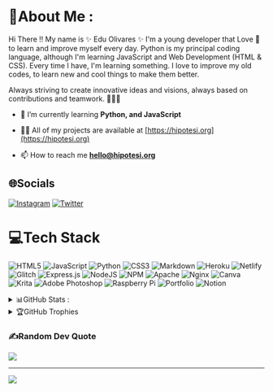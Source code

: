 
# 💫About Me :
Hi There !! My name is ✨ Edu Olivares ✨ I'm a young developer that Love 💖 to learn and improve myself every day. Python is my principal coding language, although I'm learning JavaScript and Web Development (HTML & CSS). Every time I have, I'm learning something. I love to improve my old codes, to learn new and cool things to make them better.

Always striving to create innovative ideas and visions, always based on contributions and teamwork. 👨‍💻🤝

- 🌱 I’m currently learning **Python, and JavaScript**

- 👨‍💻 All of my projects are available at [https://hipotesi.org](https://hipotesi.org)

- 📫 How to reach me **hello@hipotesi.org**

## 🌐Socials
[![Instagram](https://img.shields.io/badge/Instagram-%23E4405F.svg?logo=Instagram&logoColor=white)](https://instagram.com/@_eduoliihezz) [![Twitter](https://img.shields.io/badge/Twitter-%231DA1F2.svg?logo=Twitter&logoColor=white)](https://twitter.com/@Hipotesi_Dev) 

# 💻Tech Stack
![HTML5](https://img.shields.io/badge/html5-%23E34F26.svg?style=flat-square&logo=html5&logoColor=white) ![JavaScript](https://img.shields.io/badge/javascript-%23323330.svg?style=flat-square&logo=javascript&logoColor=%23F7DF1E) ![Python](https://img.shields.io/badge/python-3670A0?style=flat-square&logo=python&logoColor=ffdd54) ![CSS3](https://img.shields.io/badge/css3-%231572B6.svg?style=flat-square&logo=css3&logoColor=white) ![Markdown](https://img.shields.io/badge/markdown-%23000000.svg?style=flat-square&logo=markdown&logoColor=white) ![Heroku](https://img.shields.io/badge/heroku-%23430098.svg?style=flat-square&logo=heroku&logoColor=white) ![Netlify](https://img.shields.io/badge/netlify-%23000000.svg?style=flat-square&logo=netlify&logoColor=#00C7B7) ![Glitch](https://img.shields.io/badge/glitch-%233333FF.svg?style=flat-square&logo=glitch&logoColor=white) ![Express.js](https://img.shields.io/badge/express.js-%23404d59.svg?style=flat-square&logo=express&logoColor=%2361DAFB) ![NodeJS](https://img.shields.io/badge/node.js-6DA55F?style=flat-square&logo=node.js&logoColor=white) ![NPM](https://img.shields.io/badge/NPM-%23000000.svg?style=flat-square&logo=npm&logoColor=white) ![Apache](https://img.shields.io/badge/apache-%23D42029.svg?style=flat-square&logo=apache&logoColor=white) ![Nginx](https://img.shields.io/badge/nginx-%23009639.svg?style=flat-square&logo=nginx&logoColor=white) ![Canva](https://img.shields.io/badge/Canva-%2300C4CC.svg?style=flat-square&logo=Canva&logoColor=white) ![Krita](https://img.shields.io/badge/Krita-203759?style=flat-square&logo=krita&logoColor=EEF37B) ![Adobe Photoshop](https://img.shields.io/badge/adobephotoshop-%2331A8FF.svg?style=flat-square&logo=adobephotoshop&logoColor=white) ![Raspberry Pi](https://img.shields.io/badge/-RaspberryPi-C51A4A?style=flat-square&logo=Raspberry-Pi) ![Portfolio](https://img.shields.io/badge/Portfolio-%23000000.svg?style=flat-square&logo=firefox&logoColor=#FF7139) ![Notion](https://img.shields.io/badge/Notion-%23000000.svg?style=flat-square&logo=notion&logoColor=white)


<details>
<summary>  📊GitHub Stats : </summary>
<p>

![](https://github-readme-stats.vercel.app/api?username=eduoliihezz&theme=tokyonight&hide_border=false&include_all_commits=false&count_private=false)<br/>
![](https://github-readme-streak-stats.herokuapp.com/?user=eduoliihezz&theme=tokyonight&hide_border=false)<br/>
![](https://github-readme-stats.vercel.app/api/top-langs/?username=eduoliihezz&theme=tokyonight&hide_border=false&include_all_commits=false&count_private=false&layout=compact)
</p>
</details>

<details>
<summary> 🏆GitHub Trophies </summary>

![](https://github-profile-trophy.vercel.app/?username=eduoliihezz&theme=dracula&no-frame=false&no-bg=false&margin-w=4)

</details>

### ✍️Random Dev Quote

![](https://quotes-github-readme.vercel.app/api?type=horizontal&theme=dark)

---
[![](https://visitcount.itsvg.in/api?id=eduoliihezz&icon=1&color=0)](https://visitcount.itsvg.in)
